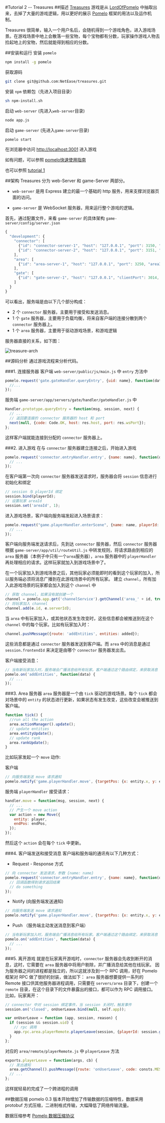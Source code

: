#Tutorial 2 -- Treasures
##描述
[Treasures](https://github.com/NetEase/treasures) 游戏是从 [LordOfPomelo](https://github.com/NetEase/lordofpomelo) 中抽取出来，去掉了大量的游戏逻辑，用以更好的展示 [Pomelo](https://github.com/NetEase/pomelo) 框架的用法以及运作机制。

Treasures 很简单，输入一个用户名后，会随机得到一个游戏角色，进入游戏场景。在游戏场景中地上会散落一些宝物，每个宝物都有分数，玩家操作游戏人物去捡起地上的宝物，然后就能得到相应的分数。

##安装和运行
安装 `pomelo`

```bash
npm install -g pomelo
```
获取源码
```bash
git clone git@github.com:NetEase/treasures.git
```
安装 `npm` 依赖包（先进入项目目录）
```bash
sh npm-install.sh
```
启动 `web-server`  (先进入`web-server`目录)
```bash
node app.js
```
启动 `game-server` (先进入`game-server`目录)
```bash
pomelo start
```
在浏览器中访问 [http://localhost:3001](http://localhost:3001) 进入游戏

如有问题，可以参照 [pomelo快速使用指南](https://github.com/NetEase/pomelo/wiki/pomelo%E5%BF%AB%E9%80%9F%E4%BD%BF%E7%94%A8%E6%8C%87%E5%8D%97)

也可以参照 [tutorial 1](https://github.com/NetEase/pomelo/wiki/tutorial1--%E5%88%86%E5%B8%83%E5%BC%8F%E8%81%8A%E5%A4%A9)

##架构
Treasures 分为 web-Server 和 game-Server 两部分。

* `web-server` 是用 Express 建立的最一个基础的 http 服务，用来支撑浏览器页面的访问。

* `game-server` 是 WebSocket 服务器，用来运行整个游戏的逻辑。

首先，通过配置文件，来看 `game-server` 的具体架构 `game-server/config/server.json`
```javascript
{
  "development": {
    "connector": [
      {"id": "connector-server-1", "host": "127.0.0.1", "port": 3150, "clientPort": 3010, "frontend": true},
      {"id": "connector-server-2", "host": "127.0.0.1", "port": 3151, "clientPort": 3011, "frontend": true}
    ],
    "area": [
      {"id": "area-server-1", "host": "127.0.0.1", "port": 3250, "areaId": 1}
    ],
    "gate": [
      {"id": "gate-server-1", "host": "127.0.0.1", "clientPort": 3014, "frontend": true}
    ]
  }
}
```
可以看出，服务端是由以下几个部分构成：

* 2 个 `connector` 服务器，主要用于接受和发送消息。
* 1 个 `gate` 服务器，主要用于负载均衡，将来自客户端的连接分散到两个 `connector` 服务器上。
* 1 个 `area` 服务器，主要用于驱动游戏场景，和游戏逻辑

服务器直接的关系，如下图：

![treasure-arch](http://pomelo.netease.com/resource/documentImage/treasure-arch.png)

##源码分析
通过游戏流程来分析代码。

###1. 连接服务器
客户端 `web-server/public/js/main.js` 中 `entry` 方法中

```javascript
pomelo.request('gate.gateHandler.queryEntry', {uid: name}, function(data) {
  //...
});
```
服务端 `game-server/app/servers/gate/handler/gateHandler.js` 中
```javascript
Handler.prototype.queryEntry = function(msg, session, next) {
  // ...
  // 返回要连接的 connector 服务器的 host 和 port
  next(null, {code: Code.OK, host: res.host, port: res.wsPort});
};
```
这样客户端就能连接到分配的 `connector` 服务器上。

###2. 进入游戏
在与 `connector` 服务器建立连接之后，开始进入游戏

```javascript
pomelo.request('connector.entryHandler.entry', {name: name}, function(data) {
  // ...
});
```
在客户端第一次向 `connector` 服务器发送请求时，服务器会将 `session` 信息进行初始化和绑定

```javascript
// session 与 playerId 绑定
session.bind(playerId);
// 设置玩家 areaId
session.set('areaId', 1);
```

进入游戏场景，客户端向服务端发起进入场景请求：

```javascript
pomelo.request("game.playerHandler.enterScene", {name: name, playerId: data.playerId}, function(data) {
  // ...
});
```

客户端向服务端发送请求后，先到达 `connector` 服务器，然后 `connector` 服务器根据 `game-server/app/util/routeUtil.js` 中转发规则，将请求路由到相应的 `area` 服务器（本例子中只有一个`area`服务器），`area` 服务器中的 `playerHandler` 再处理相应的请求。这样玩家就加入到游戏场景中了。

在一个玩家加入到游戏场景之后，其他玩家必须能即时的看到这个玩家的加入，所以服务端必须将消息广播到在此游戏场景中的所有玩家。
建立 `channel`，所有加入此游戏场景的玩家都会加入到这个 `channel` 中
```javascript
// 获取 channel，如果没有就创建一个
channel = pomelo.app.get('channelService').getChannel('area_' + id, true);
// 将玩家加入 channel
channel.add(e.id, e.serverId);
```
当 `area` 中有玩家加入，或其他状态发生改变时，这些信息都会被推送到在这个 `channel` 中的每个玩家。比如有玩家加入时：

```javascript
channel.pushMessage({route: 'addEntities', entities: added});
```
这些消息都是通过 `connector` 服务器发送到客户端。而 `area` 中的消息是通过 `session.frontendId` 来决定是由哪个 `connector` 服务器发出去。

客户端接受消息：
```javascript
// 当有新玩家加入时，服务端会广播消息给所有玩家。客户端通过这个路由绑定，来获取消息
pomelo.on('addEntities', function(data) {
  // ...
});
```

###3. Area 服务器
`area` 服务器是一个由 `tick` 驱动的游戏场景。每个 `tick` 都会对场景中的 `entity` 的状态进行更新，如果状态有发生改变，这些改变会被推送到客户端。
```javascript
function tick() {
  //run all the action
  area.actionManager().update();
  // update entities
  area.entityUpdate();
  // update rank
  area.rankUpdate();
}
```
比如玩家发起一个 `move` 动作:

客户端
```javascript
// 向服务端发送 move 请求通知
pomelo.notify('game.playerHandler.move', {targetPos: {x: entity.x, y: entity.y}, target: targetId});
```
服务端 `playerHandler` 接受请求：
```javascript
handler.move = function(msg, session, next) {
  // ...
  // 产生一个 move action
  var action = new Move({
    entity: player,
    endPos: endPos,
  });
});
```
然后这个 `action` 会在每个 `tick` 中更新。

###4. 客户端发送和接受消息
客户端和服务端的通讯有以下几种方式：

* Request - Response 方式

```javascript
// 向 connector 发送请求，参数 {name: name}
pomelo.request('connector.entryHandler.entry', {name: name}, function(data) {
  // 回调函数得到请求返回结果
  // do something
});
```

* Notify (向服务端发送通知)

```javascript
// 向服务端发送 move 请求通知
pomelo.notify('game.playerHandler.move', {targetPos: {x: entity.x, y: entity.y}, target: targetId});
```

* Push （服务端主动发送消息到客户端）

```javascript
// 当有新玩家加入时，服务端会广播消息给所有玩家。客户端通过这个路由绑定，来获取消息
pomelo.on('addEntities', function(data) {
  // ...
});
```

###5. 离开游戏
就是在玩家离开游戏时，`connector` 服务器会先收到断开的消息，这时，它需要在 `area` 服务器中将用户剔除，并广播消息给其他在线玩家。
因为服务器之间的进程都是独立的，所以这就涉及到一个 RPC 调用，好在 Pomelo 框架对 RPC 做了很好的封装，做法如下：
`area` 服务器想要提供一系列的 Remote 接口供其他服务器进程调用，只需要在 `servers/area` 目录下，创建一个 `remote` 目录，在这个目录下的文件暴露出的接口，都可以作为 RPC 调用接口。
比如，玩家离开：

```javascript
// connector 中对 session 绑定事件，当 session 关闭时，触发事件
session.on('closed', onUserLeave.bind(null, self.app));

var onUserLeave = function (app, session, reason) {
  if (session && session.uid) {
    // rpc 调用
    app.rpc.area.playerRemote.playerLeave(session, {playerId: session.get('playerId'), areaId: session.get('areaId')}, null);
  }
};
```
对应的 `area/remote/playerRemote.js` 中 `playerLeave` 方法

```javascript
exports.playerLeave = function(args, cb) {
  // 发出通知
  area.getChannel().pushMessage({route: 'onUserLeave', code: consts.MESSAGE.RES, playerId: playerId});
  // ...
};
```
这样就轻易的完成了一个跨进程的调用

##数据压缩
pomelo 0.3 版本开始增加了传输数据的压缩特性，数据采用 protobuf 方式压缩，二进制格式传输，大幅降低了网络传输流量。

数据压缩参考 [Pomelo 数据压缩协议](https://github.com/NetEase/pomelo/wiki/Pomelo-%E6%95%B0%E6%8D%AE%E5%8E%8B%E7%BC%A9%E5%8D%8F%E8%AE%AE)